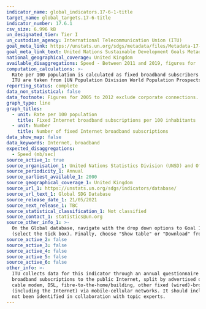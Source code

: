```yaml
---
indicator_name: global_indicators.17-6-1-title
target_name: global_targets.17-6-title
indicator_number: 17.6.1
csv_size: 6.996 kB
un_designated_tier: Tier I
un_custodian_agency: International Telecommunication Union (ITU)
goal_meta_link: https://unstats.un.org/sdgs/metadata/files/Metadata-17-06-01.pdf
goal_meta_link_text: United Nations Sustainable Development Goals Metadata (PDF 211 KB)
national_geographical_coverage: United Kingdom
available_disaggregations: Speed - Between 2011 and 2019, figures for 'Between 2 mbps and 10 mbps' include connections under 2mbps, however these numbers are estimated to be marginal.
computation_calculations: >-
  Rate per 100 population is calculated as fixed broadband subscribers divided by the population estimate and multiplied by 100 - the calculations are performed by ITU and reported by the United Nations Statistics Division through the Global SDG Database. The population estimates used by
  ITU are taken from [UN Population Division World Population Prospects](https://population.un.org/wpp/Download/Standard/Population/)
reporting_status: complete
data_non_statistical: false
data_footnote: Figures for 2005 to 2012 exclude corporate connections.
graph_type: line
graph_titles:
  - unit: Rate per 100 population
    title: Fixed Internet broadband subscriptions per 100 inhabitants
  - unit: Number
    title: Number of fixed Internet broadband subscriptions
data_show_map: false
data_keywords: Internet, broadband
expected_disaggregations:
  - Speed (mb/sec)
source_active_1: true
source_organisation_1: United Nations Statistics Division (UNSD) and Ofcom
source_periodicity_1: Annual
source_earliest_available_1: 2000
source_geographical_coverage_1: United Kingdom
source_url_1: https://unstats.un.org/sdgs/indicators/database/
source_url_text_1: Global SDG Database
source_release_date_1: 21/05/2021
source_next_release_1: TBC
source_statistical_classification_1: Not classified
source_contact_1: statistics@un.org
source_other_info_1: >-
  On the Global database, navigate with the drop down options to Goal 17-> Target 17.6-> Indicator 17.6.1, and select the appropriate metric with the tick box. Then, from the Geographic Area tab at the top de-select ALL and navigate to World->Europe->Northern Europe-> United Kingdom
  (select the tick box). Finally, choose "Show table" or "Download" from the options above the tabs.
source_active_2: false
source_active_3: false
source_active_4: false
source_active_5: false
source_active_6: false
other_info: >-
  ITU collects data for this indicator through an annual questionnaire to national regulatory authorities, in the case of the UK this is <a href="https://www.ofcom.org.uk/home">Ofcom</a>. <p>The indicator fixed Internet broadband subscriptions, by speed, refers to the number of fixed-
  broadband subscriptions to the public Internet, split by advertised download speed. Fixed Internet broadband subscriptions refer to subscriptions to high-speed access to the public Internet (a TCP/IP connection), at downstream speeds equal to, or greater than, 256 kbit/s. This includes
  cable modem, DSL, fibre-to-the-home/building, other fixed (wired)-broadband subscriptions, satellite broadband and terrestrial fixed wireless broadband. This total is measured irrespective of the method of payment. It excludes subscriptions that have access to data communications
  (including the Internet) via mobile-cellular networks. It should include fixed WiMAX and any other fixed wireless technologies. It includes both residential subscriptions and subscriptions for organizations. </p> Data follows the UN specification for this indicator. This indicator has
  not been identified in collaboration with topic experts.
---
```

